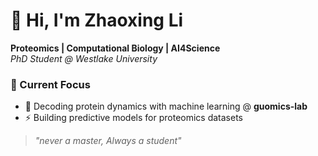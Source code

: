 # 👋 Hi, I'm Zhaoxing Li

**Proteomics | Computational Biology | AI4Science**  
*PhD Student @ Westlake University*

### 🔬 Current Focus
- 🧬 Decoding protein dynamics with machine learning @ **guomics-lab**
- ⚡ Building predictive models for proteomics datasets


> *"never a master, Always a student"*
>
> 
<!--
**KanyeWestForRea1/KanyeWestForRea1** is a ✨ _special_ ✨ repository because its `README.md` (this file) appears on your GitHub profile.

Here are some ideas to get you started:

- 🔭 I’m currently working on ...
- 🌱 I’m currently learning ...
- 👯 I’m looking to collaborate on ...
- 🤔 I’m looking for help with ...
- 💬 Ask me about ...
- 📫 How to reach me: ...
- 😄 Pronouns: ...
- ⚡ Fun fact: ...
-->
